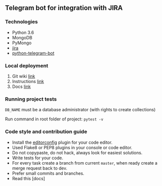 ## Telegram bot for integration with JIRA

### Technologies
- Python 3.6
- MongoDB
- PyMongo
- [jira](https://github.com/pycontribs/jira)
- [python-telegram-bot](https://github.com/python-telegram-bot/python-telegram-bot)


### Local deployment
1. Git wiki [link](https://git.redwerk.com/redwerk/jira-telegram-bot/wikis/home)
2. Instructions [link](docs/instruction.md)
3. Docs [link](docs)

### Running project tests

`DB_NAME` must be a database administrator (with rights to create collections)

Run command in root folder of project: `pytest -v`

### Code style and contribution guide
- Install the [editorconfig](http://editorconfig.org/) plugin for your code editor.
- Used Flake8 or PEP8 plugins in your console or code editor.
- Do not copypaste, do not hack, always look for easiest solutions.
- Write tests for your code.
- For every task create a branch from current `master`, when ready create a merge request back to dev.
- Prefer small commits and branches.
- Read this [docs]
